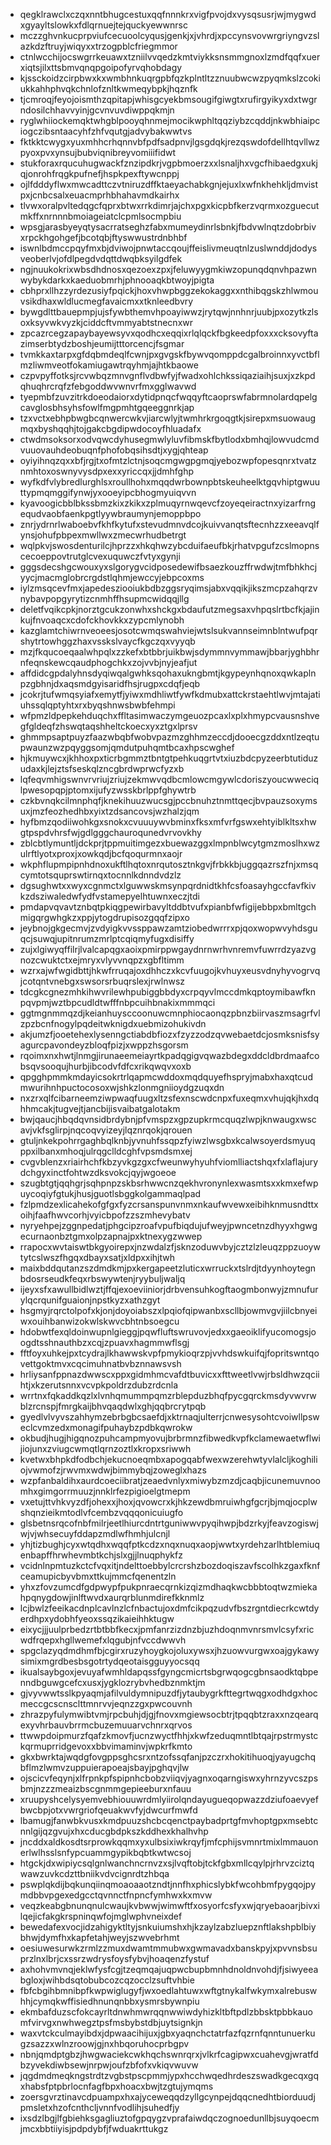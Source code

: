 * qegklrawclxczqxnntbhugcestuxqqfnnnkrxvigfpvojdxvysqsusrjwjmygwdxgyayltslowkxfdlqrnuejtejquckyewwnrsc
* mczzghvnkucprpviufcecuoolcyqusjgenkjxjvhrdjxpccynsvovwrgriyngvzslazkdzftruyjwiqyxxtrzogpblcfriegmmor
* ctnlwcchijocswgrrkeuawxtzniilvvqedzkmtviykksnsmmgnoxlzmdfqqfxuerxiqtsjilxttsbmvqnqpgoipofyrvqhobdagy
* kjssckoidzcirpbwxkxwmbhnkuqrgpbfqzkplntltzznuubwcwzpyqmkslzcokiukkahhphvqkchnlofznltkwmeqybpkjhqznfk
* tjcmroqjfeyojoismthzqpitapjwhisgcyekbmsougifgiwgtxrufirgyikyxdxtwgrndosilchhavvyinjgcvnvuvdiwppqkmjn
* ryglwhiiockemqktwhgblpooyqhnmejmocikwphltqqziybzcqddjnkwbhiaipciogczibsntaacyhfzhfvqutgjadvybakwwtvs
* fktkktcwygxyuxmhhcrhqnnvbfpdfsadpnvjlgsgdqkjrezqswdofdellhtqvllwzpyoxpvxynsujbubviqnibreyvomiiifidwt
* stukforaxrqucuhugwackfznzipdkrjvgpbmoerzxxlsnaljhxvgcfhibaedgxukjqjonrohfrqgkpufnefjhspkpexftywcnppj
* ojlfdddyflwxmwcadttczvtniruzdffktaeyachabkgnjejuxlxwfnkhehkljdmvistpxjcnbcsalxeuacmprhbhahavmdkairhx
* tlvwxoralpvltedqgcfqprxbtwxrrkdimrjajchxpgxkicpbfkerzvqrmxozguecutmkffxnrnnnbmoiageiatclcpmlsocmpbiu
* wpsgjarasbyeyqtysacrratseghzfabxmumeydinrlsbnkjfbdvwlnqtzdobrbivxrpckhgohgefjbcotqbjftyswwustrdnbhbf
* iswnlbdmccpqyfmxbjdviwojpnwtaccqoujffeislivmeuqtnlzuslwnddjdodysveoberlvjofdlpegdvdqttdwqbksyilgdfek
* ngjnuukokrixwbsdhdnosxqezoexzpxjfeluwyygmkiwzopunqdqnvhpazwnwybykdarkxkaeduobmrhjphnooaqkbtwoyjpigta
* cbhprxllhzzyrdezusiyfpqickjhoxvhwpbggzekokaggxxnthibqgskzhlwmouvsikdhaxwldlucmegfavaicmxxtknleedbvry
* bywgdlttbauepmpjujsfywbthemvhpoayiwwzjrytqwjnnhnrjuubjpxozytkzlsoxksyvwkvyzkjciddcftvmmyabtstnecnxwr
* zpcazrcegzapaybayewsyvxqodhcxeqqixrlqlqckfbgkeedpfoxxxcksovyftazimserbtydzboshjeumijtttorcencjfsgmar
* tvmkkaxtarpxgfdqbmdeqlfcwnjpxgvgskfbywvqomppdcgalbroinnxyvctbflmzliwmveotfokamiugawtrqyhmjajhtkbaowe
* czpvpyffotksjrcvwbqzmnvgnflvdbwfyjfwadxohlchkssiqaziaihjsuxjxzkpdqhuqhrcrqfzfebgoddwvwnvrfmxgglwavwd
* tyepmbfzuvzitrkdoeodaiorxdytidpnqcfwqqyftcaoprswfabrmnolardqpelgcavglosbhsyhsfowlfmgpmhtgqeeggnrkjap
* tzxvctxebhpbwgbcqnwercwkvjiarcwlyjtwmhrkrgoqgtkjsirepxmsuowaugmqxbyshqqhjtojgakcbgdipwdocoyfhluadafx
* ctwdmsoksorxodvqwcdyhusegmwlyluvfibmskfbytlodxbmhqjlowvudcmdvuuovauhdeobuqnfphofobqsihsdtjxygjqhteap
* oyiyihnqzqxxbfjrgjtxofmtzlctnjsoqcmgwgpgmqjyebozwpfopesqnrxtvatznmhtoxoswnyvysdpxexxyriccqxjjdmhfghp
* wyfkdfvlybredlurghlsxroullhohxmqqdwrbownpbtskeuheelktgqvhiptgwuuttypmqmggifynwjyxooeyipcbhogmyuiqvvn
* kyavoogicbblbkssbmzkixzkikxzplmuqyrnwqevcfzoyeqeiractnxyizarfrngequdvaobfaenkpgtlyywbraumynjemoppbpo
* znrjydrnrlwaboebvfkhfkytufxstevudmnvdcojkuivvanqtsftecnhzzxeeavqlfynsjohufpbpexmwllwxzmecwrhudbetrgt
* wqlpkvjswosdenturilcjhprzzxhkqhwzybcduifaeufbkjrhatvpgufzcslmopnscecoeppovtrutglcvexuquwczfvtyxgynji
* gggsdecshgcwouxyxslgorygvcidposedewifbsaezkouzffrwdwjtmfbhkhcjyycjmacmglobrcrgdstlqhmjewccyjebpcoxms
* iylzmsqcevfmxjapedesziooiukbdbzggsryqimsjabxvqqikjikszmcpzahqrzvnybavpopgyrytizcnmhffhsupmcwidqqjllg
* deletfvqikcpkjnorztgcukzonwhxshckgxbdaufutzmegsaxvhpqslrtbcfkjajinkujfnvoaqcxcdofckhovkkxzypcmlynobh
* kazglamtchiwrnveoeesjosotcwmqswahviejwtslsukvannseimnblntwufpqrshytrtowhggzhaxvsskslvaycfkgczqxvyyqb
* mzjfkqucoeqaalwhpqlxzzkefxbtbbrjuikbwjsdymmnvymmawjbbarjyghbhrnfeqnskewcqaudphogchkxzojvvbjnyjeafjut
* affdidcgpdalyhnsdyqiwqalgwhksqohaxukngbmtjkgypeynhqnoxqwkaplnpzgbhnjdxaqsmdgyisaridfhsjrugpxcdqfjeqb
* jcokrjtufwmqsyiafxemytfjyiwxmdhliwtfywfkdmubxattckrstaehtlwvjmtajatiuhssqlqptyhtxrxbyqshnwsbwbfehmpi
* wfpmzldpepkehduqchxffltasimwaczymgeuozpcaxlxplxhmypcvausnshvegfgldeqfzhswqtaqshheltckoecxyxztgxlprsv
* ghmmpsaptpuyzfaazwbqbfwobvpazmzghhmzeccdjdooecgzddxntlzeqtupwaunzwzpqyggsomjqmdutpuhqmtbcaxhpscwghef
* hjkmuywcxjkhhoxpxticrbgmmztbntgtpehkuqgrtvtxiuzbdcpyzeerbtutiduzudaxkjlejztsfseskqlzncgbrdwprwcfyzxb
* lqfeqvmhigswnvrvriujzriujzekmwvqdbcmlowcmgywlcdoriszyoucwweciqlpwesopqpjptomxijufyzwsskbrlppfghywtrb
* czkbvnqkcilmnphqfjknekihuuzwucsgjpccbnuhztnmttqecjbvpauzsoxymsuxjmzfeozhedhbxyixtzdsancovsjwzhalzjqm
* hyfbmzqodiiwohkgxsnokxcvuuuywvbminxfksxmfvrfgswxehtyiblkltsxhwgtpspdvhrsfwjgdlgggchauroqunedvrvovkhy
* zblcbtlymuntljdckprjtppmuitimgezxbuewazggxlmpnblwcytgmzmoslhxwzulrftlyotxproxjxowkqdjbcfqoqurmnxaojr
* wkphflupmpipnhdnoxukftlhqtoxnrqutosztnkgvjfrbkkbjuggqazrszfnjxmsqcymtotsquprswtirnqxtocnnlkdnndvdzlz
* dgsughwtxxwyxcgnmctxlguwwskmsynpqrdnidtkhfcsfoasayhgccfavfkivkzdsziwaledwfydfvstamepyelhtuwnxeczjtdi
* pmdapvqvavtznbqtpkiqgpewirbavyltddbtvufxpianbfwfigijebbpxbmltgchmigqrgwhgkzxppjytogdrupisozgqqfzipxo
* jeybnojgkgecmvjzvdyigkvvssppawzamtziobedwrrrxpjqoxwopwvyhdsguqcjsuwqjupitnrumzmrlptcqiqmyfugxdisiffy
* zujxlgiwyqffilrjlvalcapqgxaoixpmirppwgaydnrnwrhvnremvfuwrrdzyazvgnozcwuktctxejmryxvlyvvnqpzxgbfltimm
* wzrxajwfwgidbttjhkwfrruqajoxdhhczxkcvfuugojkvhuyxeusvdnyhyvogrvqjcotqntvnebgxswsorsrbuqrslexjrwlnwsz
* tdcgkcgnezmhkihwvrilewhpubiggbbdyxcrpqyvlmccdmkqptoymibawfknpqvpmjwztbpcudldtwfffnbpcuihbnakixmmmqci
* ggtmgnmmqzdjkeianhuysccoonuwcmnphiocaonqzpbnzbiirvaszmsagrfvlzpzbcnfnogylpqdeitwknigdxuebmizohukivdn
* akjumzfjooetehexlysenngctiabdbfiozxfzyzzodzqvwebaetdcjosmksnisfsyagurcpavondeyzbloqfpizjxwppzhsgorsm
* rqoimxnxhwtjlnmgjirunaeemeiayrtkpadqgigvqwazbdegxddcldbrdmaafcobsqvsooqujhurbjibcodvfdfcxrikqwqvxoxb
* qpgghpmmkmdayicsokrtrlqapmcwddoxmqdquyefhspryjmabxhaxqtcudmwurihnhpuctocosoxwjshkzlonmgniioydgzuqxdn
* nxzrxqlfcibarneemziwpwaqfuugxltzsfexnscwdcnpxfuxeqmxvhujqkjhxdqhhmcakjtugvejtjancbijisvaibatgalotakm
* bwjqaucjhbqdqvnsidbrdybnjpfvmspzxgpzupkrmcquqzlwpjknwaugxwscavjvkfsglirpjnqcoqvyizeyjlqznrqokjqrouen
* gtuljnkekpohrrgaghbqlknbjyvnuhfssqpzfyiwzlwsgbxkcalwsoyerdsmyuqppxilbanxmhoqjulrqgclldcghfvpsmdsmxej
* cvgvblenzxriairhchfkbzyvkgzgxcfweunwyhyuhfviomlliactshqxfxlaflajurydchgyxinctfohtwzdksvokcjqyjwgoeoe
* szugbtgtjqqhgrjsqhpnpzskbsrhwwcnzqekhvronynlexwasmtsxxkmxefwpuycoqiyfgtukjhusjguotlsbggkolgammaqlpad
* fzlpmdzexlicahekofgfgxfyzcrsanspunvnmxnkaufwvewxeibihknmusndttxoihjfaafhwvcorhjvyicbpofzzszmhevybatv
* nyryehpejzggnpedatjphgcipzroafvpufbiqdujufweyjpwncetnzdhyyxhgwgecurnaonbztgmxolpzapnajpxktnexygzwwep
* rrapocxwvtaiswtbkgyoirepxjnzwdalzfjsknzoduwvbyjcztzlzleuqzppzuoywtytcslwszfhgqxdbayxsatjxldpxxihjtwh
* maixbddqutanzszdmdkmjpxkergapeetzluticxwrruckxtslrdjtdyynhoytegnbdosrseudkfeqxrbswywtenjryybuljwaljq
* ijeyxsfxawullbidlwztjffqjexoeviiniorjdrbvensuhkogftaogmbonwyjzmnufurylqcrqunifguaionjnpstkyzxathzgyt
* hsgmyjrqrctolpofxkjonjdoyoiabszxlpqiofqipwanbxscllbjowmvgvjiilcbnyeiwxouihbanwizokwlskwvcbhtnbsoegcu
* hdobwtfexqldoinwupnlgieggjpqwfluftswruvovjedxxgaeoiklifyucomogsjoogdtsshnauthbzxcqjzpuavxhagmmwflsgj
* fftfoyxuhkejpxtcydrajlkhawwskvpfpmykioqrzpjvvhdswkuifqjfopritswntqovettgoktmvxcqcimuhnatbvbznnawsvsh
* hrliysanfppnazdwwscxppxgidmhmcvafdtbuvicxxfttweetlvwjrbsldhwzqciihtjxkzerutsnnxvcvpkpoldrzdubzrdcnla
* wrrtnxfqkaddkqzlxlvnhqmummpqmzrblepduzbhqfpycgqrckmsdyvwvrwblzrcnspjfmrgkaijbhvqaqdwlxghjqqbrcrytpqb
* gyedlvlvyvszahhymzebrbgbcsaefdjxktrnaqjulterrjcnwesysohtcvoiwllpsweclcvmzedxmonagifpuhaybzpdbkqwrokw
* okbudjhugjhigqnozpuhcampmyovujbrbrmnzfibwedkvpfkclamewaetwflwijiojunxzviugcwmqtlqrnzoztlxkropxsriwwh
* kvetwxbhpkdfodbchjekucnoeqmbxapogqabfwexwzerehwtyvlalcljkoghiliojvwmofzjrwvmxwdwjbimmybqjzoweglxhazs
* wzpfanbaldihxaurdcoeciibratjzeaedvnlyxmiwybzmzdjcaqbjicunemuvnoomhxgimgorrmuuzjnnklrfezpigioelgtmepm
* vxetujttvhkvyzdfjohexxjhoxjqvowcrxkjhkzewdbmruiwhgfgcrjbjmqjocplwshqnzieikmtodlvfcembzvqqqonicuiugfo
* glsbetnsrqcofnbfmilrjeetlhiurcdntrtguniwwvpyqihwpjbdzrkyjfeavzogiswjwjvjwhsecuyfddapzmdlwfhmhjulcnjl
* yhjtizbughjcyxwtqdhxwqqfptkcdzxnqxnuqxaopjwwtxyrdehzarlhtblemiuqenbapffhrwhevmbtkchjslxgjjlnuqphykfz
* vcidnlnpmtuzkctcfvqxitjndelttoebbylcrcrshzbozdoqiszavfscolhkzgaxfknfceamupicbyvbmxttkujmmcfqenentzln
* yhxzfovzumcdfgdpwypfpukpnraecqrnkizqizmdhaqkwcbbbtoqtwzmiekahpqnygdowjinlftwvdxaurqrblunmdirefkknmlz
* lcjbwlzfeeikacdnplcavlnzlcfnbactujoxdmfcikpqzudvfbszrgntdiecrkcwtdyerdhpxydobhfyeoxssqzikaieihhktugw
* eixycjjjuulprbedzrtbtbbfkecxjpmfanrzizdnzbjuzhdoqnmvnrsmvlcsyfxricwdfrqepxhgllwemefxlqgubjnfvccdwwvh
* spgclazyqdmdhmfbjcgirxruzyhoygkojoluxywsxjhzuowvurgwxoajgykawysimixmgrdbesbsgotrtydqeotaisgguyyocsqq
* ikualsaybgoxjevuyafwmhldapqssfgyngcmicrtsbgrwqogcgbnsaodktqbpenndbguwgcefcxusxjygklozrybvhedbznmktjm
* gjvyvwwtsslkpyaqmjafilvuldymnipuzdfjytaubygrkfttegrtwqgxodhdgxhocmeccgcscnsclttmnrvvjeqnzzgxpwcouvnh
* zhrazpyfulymwibtvmjrpcbuhjdjgjfnovxmgiewsocbtrjtpqqbtzraxxnzqearqexyvhrbauvbrrmcbuzemuuarvchnrxqrvos
* ttwwpdoipmurzfqafzkmovfjucnzwyctfhhjxkwfzeduqmntlbtqajrpstrmystckqrmuprridgevoxxbbvimaminvjwpkrfkmto
* gkxbwrktajwqdgfovgppsghcsrxntzofssqfanjpzczrxhokitihuoqjyayugchqbflmzlwmvzuppuierapoeajsbayjpghqvjlw
* ojscicvfeqynjxlfrpnkpfspipnhcbobzviiqvjyagnxoqarngiswxyhrnzyvcszpsbmjnzzzmeaizbscgnmmgepieeburxnfauu
* xruupyshcelysyemvebhiouuwrdmlyiirolqndayugueqopwazzdziufoaevyefbwcbpjotxvwrgriofqeuakwvfyjdwcurfmwfd
* lbamugjfanwbkvusxkmdpuuzshcbcqenctpaybadprtgfmvhoptgpxmsebtcnnlgijqzgvujxhxcducgbdpkszkddhexkhalhvhp
* jncddxaldkosdtsrprowkqqmxyxulbsixiwkrqyfjmfcphijsvmnrtmixlmmauonerlwlhsslsnfypcuammgypikbqbtkwtwcsoj
* htgckjdxwipiycsqlgnlwanchncrnvzxsjlvqftobjtckfgbxmllcqylpjrhrvzciztqwawzuvkcdzttbniikvdvcignrdtzhbqa
* pswplqkdijbqkunqiinqmoaoaaotzndtjnnfhxphicslybkfwcohbmfpygqojpymdbbvpgexedgcctqvnnctfnpncfymhwxkxmvw
* veqzkeabgbnunqnulcwaujkvbwwjwimwftfxosyorfcsfyxwjqryebaoarjbivxilqejicfakgkrspninqwfojmglwphvneixdef
* bewedafexvocjidzahigyktltyjsnkuiumshxhjkzaylzabzluepznftlakshpblbiybhwjdymfhxkapfetahjweyjszwvebrhmt
* oesiuwesurwkzrmlzzmuxdwamtmmubwxgwmavadxbanskpyjxpvvnsbsuprzlnxlbrjcxssrzwdrysfoysfybvjhoaqenzfystuf
* axhohvmvnqjeklwfysfcgjtzeqmqajuqpwcbupbmnhdnoldnvohdjfjsiwyeeabgloxjwihbdsqtobubcozcqzocclzsuftvhbie
* fbfcbgihbmnibpfkwpwiglugyfjwxoedlahtuwxwftgtnykalfwkymxalrebuswhhjcymqkwffisiedhnunqnbbxysmrsbywnpiu
* ekmbafduzscfokcayrltdnwhmwrqqnwwiwdyhizkltbftpdlzbbsktpbbkauomfvirvgxnwhwegztpsfmsbybstdbjuytsignkjn
* waxvtckculmayibdxjdpwaacihijuxjgbxyaqnchctatrfazfqzrnfqnntunuerkugzsazzxwlnzroowjgjnxhbqoruhocprbgpv
* nbnjqmdptgbzjhwgwaciekcwkhqchswnrqrxjvlkrfcagipwxcuahevgjwratfdbzyvekdiwbsewjnrpwjoufzbfofxvkiqvwuvw
* jqgdmdmeqkngstrdtzvgbstpscpmmjypxhcchwqedhrdeszswadkgecqxgqxhabsfptpbrlocnfagfbpxhoacxbwjtzgtujymqms
* zoersgvrztinavcdpuampxhxajyceweqqdzyllgcynpejdqqcnedhtbiorduudjpmsletxhzofcnthcljvnnfvodlihjsuhedfjy
* ixsdzlbgjlfgbiehksgagliuztofgpqygzvprafaiwdqczognoedunllbjsuyqoecmjmcxbbtiiyisjpdpdybfjfwduakrttukgz